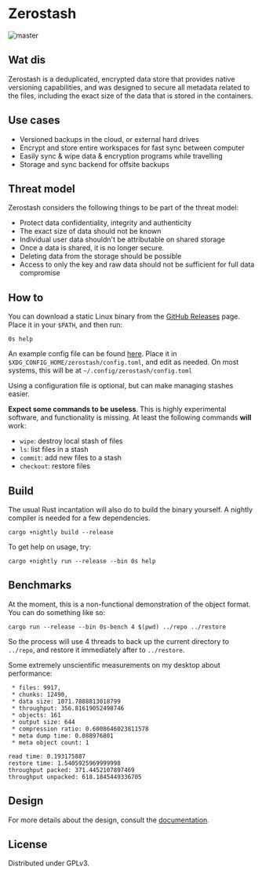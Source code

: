 # Zerostash

![master](https://github.com/rsdy/zerostash/workflows/Rust/badge.svg?branch=master)

## Wat dis

Zerostash is a deduplicated, encrypted data store that provides native
versioning capabilities, and was designed to secure all metadata
related to the files, including the exact size of the data that is
stored in the containers.

## Use cases

 * Versioned backups in the cloud, or external hard drives
 * Encrypt and store entire workspaces for fast sync between computer
 * Easily sync & wipe data & encryption programs while travelling
 * Storage and sync backend for offsite backups

## Threat model

Zerostash considers the following things to be part of the threat model:

 * Protect data confidentiality, integrity and authenticity
 * The exact size of data should not be known
 * Individual user data shouldn't be attributable on shared storage
 * Once a data is shared, it is no longer secure.
 * Deleting data from the storage should be possible
 * Access to only the key and raw data should not be sufficient for
   full data compromise

## How to

You can download a static Linux binary from the [GitHub Releases](https://github.com/rsdy/zerostash/releases) page.
Place it in your `$PATH`, and then run:

    0s help
    
An example config file can be found [here](./config.toml.example).
Place it in `$XDG_CONFIG_HOME/zerostash/config.toml`, and edit as needed.
On most systems, this will be at `~/.config/zerostash/config.toml`

Using a configuration file is optional, but can make managing stashes easier.

**Expect some commands to be useless**. This is highly experimental software, and functionality is missing.
At least the following commands **will** work:

 * `wipe`: destroy local stash of files
 * `ls`: list files in a stash
 * `commit`: add new files to a stash
 * `checkout`: restore files

## Build
	
The usual Rust incantation will also do to build the binary yourself.
A nightly compiler is needed for a few dependencies.

    cargo +nightly build --release
    
To get help on usage, try:

    cargo +nightly run --release --bin 0s help

## Benchmarks

At the moment, this is a non-functional demonstration of the object
format. You can do something like so:

    cargo run --release --bin 0s-bench 4 $(pwd) ../repo ../restore

So the process will use 4 threads to back up the current directory to
`../repo`, and restore it immediately after to `../restore`.

Some extremely unscientific measurements on my desktop about performance:

```
 * files: 9917,
 * chunks: 12490,
 * data size: 1071.7888813018799
 * throughput: 356.81619052498746
 * objects: 161
 * output size: 644
 * compression ratio: 0.6008646023811578
 * meta dump time: 0.088976801
 * meta object count: 1

read time: 0.193175887
restore time: 1.5405925969999998
throughput packed: 371.4452107897469
throughput unpacked: 618.1845449336705
```

## Design

For more details about the design, consult the [documentation](./docs/design.md).

## License

Distributed under GPLv3.
